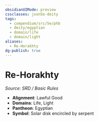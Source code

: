 ```yaml
---
obsidianUIMode: preview
cssclasses: json5e-deity
tags:
  - compendium/src/5e/phb
  - deity/egyptian
  - domain/life
  - domain/light
aliases:
  - Re-Horakhty
dg-publish: true
---
```

# Re-Horakhty
*Source: SRD / Basic Rules* 

- **Alignment**: Lawful Good
- **Domains**: Life, Light
- **Pantheon**: Egyptian
- **Symbol**: Solar disk encircled by serpent